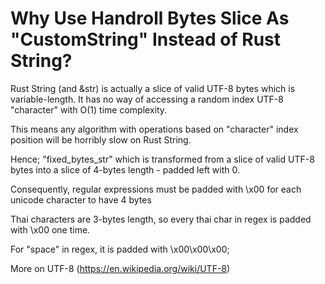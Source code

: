 # Why Use Handroll Bytes Slice As "CustomString" Instead of Rust String?

Rust String (and &str) is actually a slice of valid UTF-8 bytes which is variable-length. It has no way of accessing a random index UTF-8 "character" with O(1) time complexity. 

This means any algorithm with operations based on "character" index position will be horribly slow on Rust String.

Hence; "fixed_bytes_str" which is transformed from a slice of valid UTF-8 bytes into a slice of 4-bytes length - padded left with 0.

Consequently, regular expressions must be padded with \x00 for each unicode character to have 4 bytes

Thai characters are 3-bytes length, so every thai char in regex is padded with \x00 one time.

For "space" in regex, it is padded with \x00\x00\x00;


More on UTF-8 (https://en.wikipedia.org/wiki/UTF-8)
